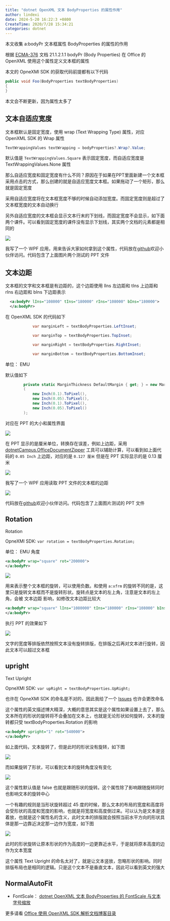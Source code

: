 ```yaml
---
title: "dotnet OpenXML 文本 BodyProperties 的属性作用"
author: lindexi
date: 2024-5-20 16:22:3 +0800
CreateTime: 2020/7/28 15:34:21
categories: dotnet
---
```


本文收集 a:bodyPr 文本框属性 BodyProperties 的属性的作用

<!--more-->


<!-- CreateTime:2020/7/28 15:34:21 -->



根据 [ECMA-376](http://www.ecma-international.org/publications/standards/Ecma-376.htm ) 文档 21.1.2.1.1 bodyPr (Body Properties) 在 Office 的 OpenXML 使用这个属性定义文本框的属性

本文的 OpneXMl SDK 的获取代码前提都有以下代码

```csharp
public void Foo(BodyProperties textBodyProperties)
{
}
```

本文会不断更新，因为属性太多了

## 文本自适应宽度

文本框默认是固定宽度，使用 wrap (Text Wrapping Type) 属性，对应 OpenXML SDK 的 Wrap 属性

```csharp
TextWrappingValues textWrapping = bodyProperties?.Wrap?.Value;
```

默认值是 `TextWrappingValues.Square` 表示固定宽度，而自适应宽度是 TextWrappingValues.None 属性

那么自适应宽度和固定宽度有什么不同？原因在于如果在PPT里面新建一个文本框采用点击的方式，那么创建的就是自适应宽度文本框。如果拖动了一个矩形，那么就是固定宽度

采用自适应宽度将在文本框宽度不够的时候自动添加宽度。而固定宽度则是超过了文本框宽度的文本自动换行

另外自适应宽度的文本框会显示文本行末的下划线，而固定宽度不会显示，如下面两个课件。可以看到固定宽度的课件没有显示下划线，其实两个文档的元素都是相同的

<!-- ![](image/dotnet OpenXML 文本 BodyProperties 的属性作用/dotnet OpenXML 文本 BodyProperties 的属性作用0.png) -->

![](http://image.acmx.xyz/lindexi%2F2020728167134295.jpg)

我写了一个 WPF 应用，用来告诉大家如何拿到这个属性，代码放在[github](https://github.com/lindexi/lindexi_gd/tree/4e3b373f658864bbb6a60a4ce82d695cf7c7e1fd/KiwejeejiWhalfalqenel)欢迎小伙伴访问。代码包含了上面图片两个测试的 PPT 文件

## 文本边距

文本框的文字和文本框是有边距的，这个边距使用 lIns 左边距和 tIns 上边距和 rIns 右边距和 bIns 下边距表示

```xml
  <a:bodyPr lIns="108000" tIns="180000" rIns="108000" bIns="180000">
  </a:bodyPr>
```

在 OpenXML SDK 的代码如下

```csharp
            var marginLeft = textBodyProperties.LeftInset;

            var marginTop = textBodyProperties.TopInset;

            var marginRight = textBodyProperties.RightInset;

            var marginBottom = textBodyProperties.BottomInset;
```

单位： EMU

默认值如下

```csharp
        private static MarginThickness DefaultMargin { get; } = new MarginThickness
        (
            new Inch(0.1).ToPixel(),
            new Inch(0.05).ToPixel(),
            new Inch(0.1).ToPixel(),
            new Inch(0.05).ToPixel()
        );
```

对应在 PPT 的大小和属性界面

<!-- ![](image/dotnet OpenXML 文本 BodyProperties 的属性作用/dotnet OpenXML 文本 BodyProperties 的属性作用1.png) -->

![](http://image.acmx.xyz/lindexi%2F2020728164502443.jpg)

在 PPT 显示的是厘米单位，转换存在误差，例如上边距，采用 [dotnetCampus.OfficeDocumentZipper](https://github.com/dotnet-campus/dotnetCampus.OfficeDocumentZiper) 工具可以辅助计算，可以看到如上面代码的 `0.05 Inch` 上边距，对应的是 `0.127 厘米` 但是在 PPT 实际显示的是 0.13 厘米

<!-- ![](image/dotnet OpenXML 文本 BodyProperties 的属性作用/dotnet OpenXML 文本 BodyProperties 的属性作用2.png) -->

![](http://image.acmx.xyz/lindexi%2F20207281646172465.jpg)

我写了一个 WPF 应用读取 PPT 文件的文本框的边距

<!-- ![](image/dotnet OpenXML 文本 BodyProperties 的属性作用/dotnet OpenXML 文本 BodyProperties 的属性作用3.png) -->

![](http://image.acmx.xyz/lindexi%2F2020728175361077.jpg)

代码放在[github](https://github.com/lindexi/lindexi_gd/tree/11ee2825f2b1eee1e5a68efe172e7346f866ad41/GakagaycalhechemNerehejejairairway)欢迎小伙伴访问。代码包含了上面图片测试的 PPT 文件

## Rotation

Rotation

OpneXMl SDK: `var rotation = textBodyProperties.Rotation;`

单位： EMU 角度

```xml
<a:bodyPr wrap="square" rot="200000">
</a:bodyPr>
```

<!-- ![](image/dotnet OpenXML 文本 BodyProperties 的属性作用/dotnet OpenXML 文本 BodyProperties 的属性作用4.png) -->

![](http://image.acmx.xyz/lindexi%2F2020729122273011.jpg)

用来表示整个文本框的旋转，可以使用负数。和使用 `a:xfrm` 的旋转不同的是，这里只是旋转文本框而不是旋转形状。旋转点是文本的左上角，注意是文本的左上角，会被 文本边距 影响，如修改文本边距比较大

```xml
<a:bodyPr wrap="square" lIns="1080000" tIns="180000" rIns="108000" bIns="180000" rot="200000">
</a:bodyPr>
```

执行 PPT 的效果如下

<!-- ![](image/dotnet OpenXML 文本 BodyProperties 的属性作用/dotnet OpenXML 文本 BodyProperties 的属性作用5.png) -->

![](http://image.acmx.xyz/lindexi%2F20207291225379437.jpg)

文字的宽度等排版依然按照文本没有旋转排版，在排版之后再对文本进行旋转，因此文本可以超过文本框

## upright

Text Upright

OpneXMl SDK: `var upRight = textBodyProperties.UpRight;`

也许在 OpneXMl SDK 的命名是不对的，因此我给了一个 [Issues](https://github.com/OfficeDev/Open-XML-SDK/issues/784) 也许会更改命名

这个属性的英文描述博大精深，大概的意思其实是这个属性如果设置上去了，那么文本所在的形状的旋转将不会叠加在文本上，也就是无论形状如何旋转，文本的旋转都只受 textBodyProperties.Rotation 的影响

```xml
<a:bodyPr upright="1" rot="540000">
</a:bodyPr>
```

如上面代码，文本旋转了，但是此时的形状没有旋转，如下图

<!-- ![](image/dotnet OpenXML 文本 BodyProperties 的属性作用/dotnet OpenXML 文本 BodyProperties 的属性作用6.png) -->

![](http://image.acmx.xyz/lindexi%2F20207291420455688.jpg)

而如果旋转了形状，可以看到文本的旋转角度没有变化

<!-- ![](image/dotnet OpenXML 文本 BodyProperties 的属性作用/dotnet OpenXML 文本 BodyProperties 的属性作用7.png) -->

![](http://image.acmx.xyz/lindexi%2F20207291421248352.jpg)

这个属性默认值是 false 也就是跟随形状的旋转。这个属性除了影响跟随旋转同时也影响文本的旋转中心

一个有趣的规则是当形状旋转超过 45 度的时候，那么文本的布局的宽度和高度将会受形状的高度和宽度的影响，也就是将宽度和高度倒过来。可以认为是文本是竖着放，也就是这个属性名的含义，此时文本的排版就会按照当前水平方向的形状具体是那一边靠近决定那一边作为宽度，如下图

<!-- ![](image/dotnet OpenXML 文本 BodyProperties 的属性作用/dotnet OpenXML 文本 BodyProperties 的属性作用8.png) -->

![](http://image.acmx.xyz/lindexi%2F2020729142559203.jpg)

此时的形状旋转让原本形状的作为高度的一边更靠近水平，于是就将原本高度的边作为文本宽度

这个属性 Text Upright 的命名太对了，就是让文本竖放，忽略形状的影响。同时排版布局也是相同的逻辑。只是这个文本不是垂直文本，因此可以看到英文的强大

## NormalAutoFit

- FontScale： [dotnet OpenXML 文本 BodyProperties 的 FontScale 与文本字号缩放](https://blog.lindexi.com/post/dotnet-OpenXML-%E6%96%87%E6%9C%AC-BodyProperties-%E7%9A%84-FontScale-%E4%B8%8E%E6%96%87%E6%9C%AC%E5%AD%97%E5%8F%B7%E7%BC%A9%E6%94%BE.html )

更多请看 [Office 使用 OpenXML SDK 解析文档博客目录](https://blog.lindexi.com/post/Office-%E4%BD%BF%E7%94%A8-OpenXML-SDK-%E8%A7%A3%E6%9E%90%E6%96%87%E6%A1%A3%E5%8D%9A%E5%AE%A2%E7%9B%AE%E5%BD%95.html )

